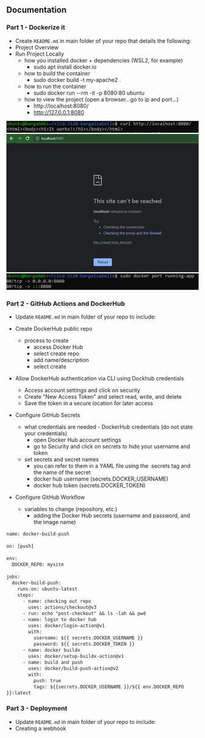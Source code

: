 ## Documentation

### Part 1 - Dockerize it

- Create `README.md` in main folder of your repo that details the following:
- Project Overview
- Run Project Locally
  - how you installed docker + dependencies (WSL2, for example)
    - sudo apt install docker.io
  - how to build the container
    - sudo docker build -t my-apache2 .
  - how to run the container
    - sudo docker run --rm -it -p 8080:80 ubuntu
  - how to view the project (open a browser...go to ip and port...)
    - http://localhost:8080/
    - http://127.0.0.1:8080

![curl 8080](../images/curl8080.png)
![web 8080](../images/web8080.png)
![port running](../images/port8080.png)
  
### Part 2 - GitHub Actions and DockerHub  
  
- Update `README.md` in main folder of your repo to include:

- Create DockerHub public repo
  - process to create
    - access Docker Hub
    - select create repo
    - add name/description
    - select create
- Allow DockerHub authentication via CLI using Dockhub credentials
  - Access account settings and click on security
  - Create "New Access Token" and select read, write, and delete
  - Save the token in a secure location for later access
- Configure GitHub Secrets
  - what credentials are needed - DockerHub credentials (do not state your credentials)
    - open Docker Hub account settings 
    - go to Security and click on secrets to hide your username and token
  - set secrets and secret names
    - you can refer to them in a YAML file using the .secrets tag and the name of the secret
    - docker hub username (secrets.DOCKER_USERNAME)
    - docker hub token (secrets.DOCKER_TOKEN)
- Configure GitHub Workflow
  - variables to change (repository, etc.)
    - adding the Docker Hub secrets (username and password, and the image name)

```
name: docker-build-push

on: [push]

env:
  DOCKER_REPO: mysite

jobs:
  docker-build-push:
    runs-on: ubuntu-latest
    steps:
      - name: checking out repo
        uses: actions/checkout@v3
      - run: echo "post-checkout" && ls -lah && pwd
      - name: login to docker hub
        uses: docker/login-action@v1
        with:
          username: ${{ secrets.DOCKER_USERNAME }}
          password: ${{ secrets.DOCKER_TOKEN }}
      - name: docker buildx
        uses: docker/setup-buildx-action@v1
      - name: build and push
        uses: docker/build-push-action@v2
        with:
          push: true
          tags: ${{secrets.DOCKER_USERNAME }}/${{ env.DOCKER_REPO }}:latest
```
  
### Part 3 - Deployment
  
- Update `README.md` in main folder of your repo to include:
- Creating a webhook
